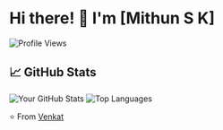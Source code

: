 # Hi there! 👋 I'm [Mithun S K]

![Profile Views](https://komarev.com/ghpvc/?username=Mithun-74&color=blueviolet)

## 📈 GitHub Stats

![Your GitHub Stats](https://github-readme-stats.vercel.app/api?username=Mithun-74&show_icons=true&theme=radical) ![Top Languages](https://github-readme-stats.vercel.app/api/top-langs/?username=Mithun-74&layout=compact&theme=radical)

⭐️ From [Venkat](https://github.com/Mithun-74)

